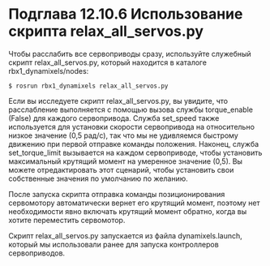 # Подглава 12.10.6 Использование скрипта relax\_all\_servos.py

Чтобы расслабить все сервоприводы сразу, используйте служебный скрипт relax\_all\_servos.py, который находится в каталоге rbx1\_dynamixels/nodes:

`$ rosrun rbx1_dynamixels relax_all_servos.py`

Если вы исследуете скрипт relax\_all\_servos.py, вы увидите, что расслабление выполняется с помощью вызова службы torque\_enable \(False\) для каждого сервопривода. Служба set\_speed также используется для установки скорости сервопривода на относительно низкое значение \(0,5 рад/с\), так что мы не удивляемся быстрому движению при первой отправке команды положения. Наконец, служба set\_torque\_limit вызывается на каждом сервоприводе, чтобы установить максимальный крутящий момент на умеренное значение \(0,5\). Вы можете отредактировать этот сценарий, чтобы установить свои собственные значения по умолчанию по желанию.

После запуска скрипта отправка команды позиционирования сервомотору автоматически вернет его крутящий момент, поэтому нет необходимости явно включать крутящий момент обратно, когда вы хотите переместить сервомотор.

Скрипт relax\_all\_servos.py запускается из файла dynamixels.launch, который мы использовали ранее для запуска контроллеров сервоприводов.

